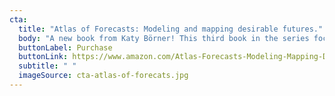 ```yaml
---
cta:
  title: "Atlas of Forecasts: Modeling and mapping desirable futures."
  body: "A new book from Katy Börner! This third book in the series focuses on using models and visualizations to help society envision and create the future we want."
  buttonLabel: Purchase
  buttonLink: https://www.amazon.com/Atlas-Forecasts-Modeling-Mapping-Desirable/dp/0262045958/ref=sr_1_1?dchild=1&keywords=borner+atlas+forecast&qid=1620409272&s=books&sr=1-1
  subtitle: " "
  imageSource: cta-atlas-of-forecats.jpg
---
```

